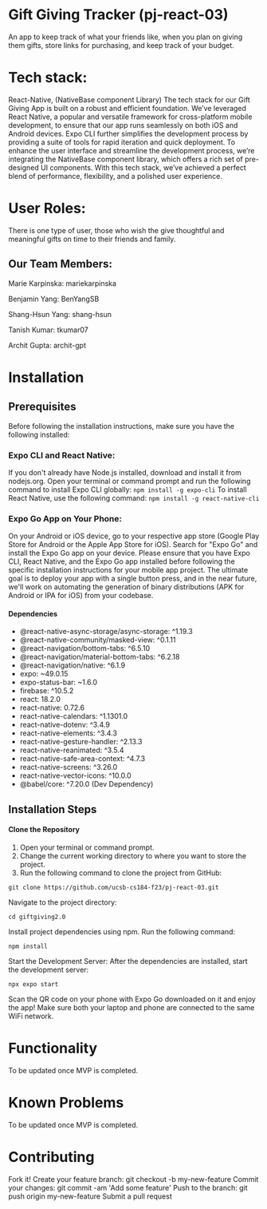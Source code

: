 # Gift Giving Tracker (pj-react-03)
An app to keep track of what your friends like, when you plan on giving them gifts, store links for purchasing, and keep track of your budget.

# Tech stack:

React-Native, (NativeBase component Library)
The tech stack for our Gift Giving App is built on a robust and efficient foundation. We’ve leveraged React Native, a popular and versatile framework for cross-platform mobile development, to ensure that our app runs seamlessly on both iOS and Android devices. Expo CLI further simplifies the development process by providing a suite of tools for rapid iteration and quick deployment. To enhance the user interface and streamline the development process, we’re integrating the NativeBase component library, which offers a rich set of pre-designed UI components. With this tech stack, we’ve achieved a perfect blend of performance, flexibility, and a polished user experience.

# User Roles:

There is one type of user, those who wish the give thoughtful and meaningful gifts on time to their friends and family.

## Our Team Members:

Marie Karpinska: mariekarpinska

Benjamin Yang: BenYangSB

Shang-Hsun Yang: shang-hsun

Tanish Kumar: tkumar07

Archit Gupta: archit-gpt

# Installation
## Prerequisites
Before following the installation instructions, make sure you have the following installed:

### Expo CLI and React Native:

If you don't already have Node.js installed, download and install it from nodejs.org.
Open your terminal or command prompt and run the following command to install Expo CLI globally:
`npm install -g expo-cli`
To install React Native, use the following command:
`npm install -g react-native-cli`

### Expo Go App on Your Phone:

On your Android or iOS device, go to your respective app store (Google Play Store for Android or the Apple App Store for iOS).
Search for "Expo Go" and install the Expo Go app on your device.
Please ensure that you have Expo CLI, React Native, and the Expo Go app installed before following the specific installation instructions for your mobile app project. The ultimate goal is to deploy your app with a single button press, and in the near future, we'll work on automating the generation of binary distributions (APK for Android or IPA for iOS) from your codebase.

#### Dependencies
- @react-native-async-storage/async-storage: ^1.19.3
- @react-native-community/masked-view: ^0.1.11
- @react-navigation/bottom-tabs: ^6.5.10
- @react-navigation/material-bottom-tabs: ^6.2.18
- @react-navigation/native: ^6.1.9
- expo: ~49.0.15
- expo-status-bar: ~1.6.0
- firebase: ^10.5.2
- react: 18.2.0
- react-native: 0.72.6
- react-native-calendars: ^1.1301.0
- react-native-dotenv: ^3.4.9
- react-native-elements: ^3.4.3
- react-native-gesture-handler: ^2.13.3
- react-native-reanimated: ^3.5.4
- react-native-safe-area-context: ^4.7.3
- react-native-screens: ^3.26.0
- react-native-vector-icons: ^10.0.0
- @babel/core: ^7.20.0 (Dev Dependency)

## Installation Steps

#### Clone the Repository

1. Open your terminal or command prompt.
2. Change the current working directory to where you want to store the project.
3. Run the following command to clone the project from GitHub:

`git clone https://github.com/ucsb-cs184-f23/pj-react-03.git`

Navigate to the project directory:

`cd giftgiving2.0 `

Install project dependencies using npm. Run the following command:

`npm install`

Start the Development Server:
After the dependencies are installed, start the development server:

`npx expo start `

Scan the QR code on your phone with Expo Go downloaded on it and enjoy the app! Make sure both your laptop and phone are connected to the same WiFi network.


# Functionality

To be updated once MVP is completed.

# Known Problems

To be updated once MVP is completed.

# Contributing

Fork it!
Create your feature branch: git checkout -b my-new-feature
Commit your changes: git commit -am 'Add some feature'
Push to the branch: git push origin my-new-feature
Submit a pull request 


